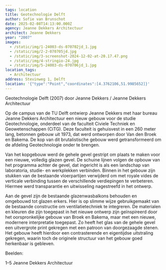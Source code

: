 ```yaml
---
tags: location
title: Geotechnologie Delft
author: Sofie van Brunschot
date: 2025-02-08T14:13:00.000Z
agency: Jeanne Dekkers Architectuur
architect: Jeanne Dekkers
year: "2007"
images:
  - /static/img/1-24003-ds-070702jd_1.jpg
  - /static/img/2-2-070705jd.jpg
  - /static/img/3-screenshot-2024-12-02-at-20.17.47.png
  - /static/img/4-stringio-24.jpg
  - /static/img/5-24003-ds-070706jd_1.jpg
location_tags:
  - Architectuur
address: Stevinweg 1, Delft
location: '{"type":"Point","coordinates":[4.3762106,51.9985652]}'
---
```

Geotechnologie Delft (2007) door Jeanne Dekkers / Jeanne Dekkers Architectuur⁣

Op de campus van de TU Delft ontwierp Jeanne Dekkers met haar bureau Jeanne Dekkers Architectuur een nieuw gebouw voor de studie Geotechnologie, onderdeel van de faculteit Civiele Techniek en Geowetenschappen (CiTG). Deze faculteit is gehuisvest in een 260 meter lang, betonnen gebouw uit 1973, dat werd ontworpen door Van den Broek en Bakema. De kop van dit brutalistische gebouw werd getransformeerd om de afdeling Geotechnologie onder te brengen.

Van het kopgebouw werd de gehele gevel gestript om plaats te maken voor een nieuwe, volledig glazen gevel. De schuine lijnen volgen de opbouw van het programma achter de gevel, dat ingericht is als een landschap van laboratoria, studie- en werkplekken verbinden. Binnen in het gebouw zijn stukken van de bestaande vloerpartijen verwijderd om met royale vides de verticale verbinding tussen de verschillende verdiepingen te verbeteren. Hiermee werd transparantie en uitwisseling nagestreefd in het ontwerp.

Aan de gevel zijn de bestaande glazenwasbalkons behouden en omgebouwd tot glazen erkers. Hier is op slimme wijze gebruikgemaakt van de bestaande constructie om ventilatietechniek te integreren. De materialen en kleuren die zijn toegepast in het nieuwe ontwerp zijn geïnspireerd door het oorspronkelijke gebouw van Broek en Bakema, maar met een nieuwe, modernere interpretatie toegepast. Zo heeft het glas van de gehele gevel een uitvergrote print gekregen met een patroon van doorgezaagde stenen. Het gebouw heeft hierdoor een contrasterende en eigentijdse uitstraling gekregen, waarin toch de originele structuur van het gebouw goed herkenbaar is gebleven.

⁣Beelden:

1–5 Jeanne Dekkers Architectuur[](https://www.instagram.com/jeannedekkersarchitectuur/)
